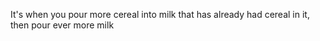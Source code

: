 It's when you pour more cereal into milk that has already had cereal in it, then pour ever more milk
